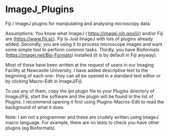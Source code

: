 # ImageJ_Plugins
Fiji / ImageJ plugins for manipulating and analysing microscopy data.

Assumptions:
You know what ImageJ ( https://imagej.nih.gov/ij/) and/or Fiji are (https://www.fiji.sc).  Fiji Is Just ImageJ with lots of plugins already added.  Secondly, you are using it to process microscope images and want some simple tool to perform common tasks.  Thirdly, you have Bioformats (https://imagej.net/Bio-Formats) installed (it is by default in Fiji anyway).

Most of these have been written at the request of users in our Imaging Facility at Newcastle University.  I have added descriptive text to the beginning of each one- they can all be opened in a standard text editor or by clicking Macro-Edit in ImageJ/Fiji.

To use any of them, copy the ijm plugin file to your Plugins directory of ImageJ/Fiji, start the software and the plugin will be found in the list of Plugins.  I recommend opening it first using Plugins-Macros-Edit to read the background of what it does. 

Note: 
I am not a programmer and these are crudely written using ImageJ macro language.  For example, there are no tests to check you have other plugins (eg Bioformats).
